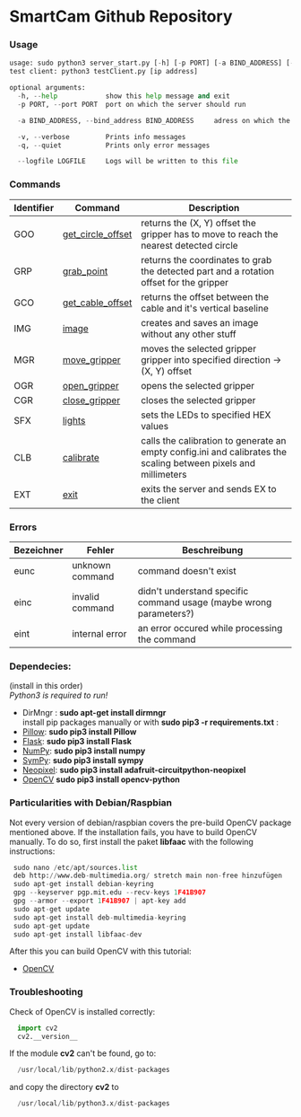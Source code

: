 # SmartCam Github Repository
### Usage
```python
usage: sudo python3 server_start.py [-h] [-p PORT] [-a BIND_ADDRESS] [-v | -q] [--logfile LOGFILE]
test client: python3 testClient.py [ip address]

optional arguments:
  -h, --help            show this help message and exit
  -p PORT, --port PORT  port on which the server should run

  -a BIND_ADDRESS, --bind_address BIND_ADDRESS     adress on which the server will bind

  -v, --verbose         Prints info messages
  -q, --quiet           Prints only error messages

  --logfile LOGFILE     Logs will be written to this file
```

### Commands

| Identifier | Command                   | Description                                                                      |
|------------|---------------------------|----------------------------------------------------------------------------------|
| GOO        | [get_circle_offset](#get_circle_offset)   | returns the (X, Y) offset the gripper has to move to reach the nearest detected circle  |
| GRP        | [grab_point](#grab_point) | returns the coordinates to grab the detected part and a rotation offset for the gripper |
| GCO        | [get_cable_offset](#get_cable_offset) | returns the offset between the cable and it's vertical baseline  |
| IMG|  [image](#image) | creates and saves an image without any other stuff
| MGR| [move_gripper](#move_gripper)| moves the selected gripper gripper into specified direction -> (X, Y) offset
| OGR| [open_gripper](#open_gripper)| opens the selected gripper
| CGR| [close_gripper](#close_gripper)| closes the selected gripper
| SFX| [lights](#lights)| sets the LEDs to specified HEX values
| CLB| [calibrate](#calibrate)| calls the calibration to generate an empty config.ini and calibrates the scaling between pixels and millimeters
| EXT| [exit](#exit)| exits the server and sends EX to the client

### Errors

| Bezeichner | Fehler          | Beschreibung                                    |
|------------|-----------------|-------------------------------------------------|
| eunc       | unknown command | command doesn't exist  |
| einc       | invalid command | didn't understand specific command usage (maybe wrong parameters?) |
| eint       | internal error  | an error occured while processing the command |


### Dependecies:
(install in this order) \
*Python3 is required to run!*
+ DirMngr : **sudo apt-get install dirmngr** \
install pip packages manually or with **sudo pip3 -r requirements.txt** :
+ [Pillow](https://pillow.readthedocs.io/en/stable/): **sudo pip3 install Pillow**
+ [Flask](http://flask.pocoo.org/): **sudo pip3 install Flask**
+ [NumPy](http://www.numpy.org/): **sudo pip3 install numpy**
+ [SymPy](http://www.sympy.org/): **sudo pip3 install sympy**
+ [Neopixel](http://learn.adafruit.com/): **sudo pip3 install adafruit-circuitpython-neopixel**
+ [OpenCV](http://www.opencv.org/) **sudo pip3 install opencv-python**

### Particularities with Debian/Raspbian
Not every version of debian/raspbian covers the pre-build OpenCV package mentioned above. If the installation fails, you have to build OpenCV manually. To do so, first install the paket **libfaac** with the following instructions:
```python
 sudo nano /etc/apt/sources.list
 deb http://www.deb-multimedia.org/ stretch main non-free hinzufügen
 sudo apt-get install debian-keyring
 gpg --keyserver pgp.mit.edu --recv-keys 1F41B907
 gpg --armor --export 1F41B907 | apt-key add
 sudo apt-get update
 sudo apt-get install deb-multimedia-keyring
 sudo apt-get update
 sudo apt-get install libfaac-dev
```
After this you can build OpenCV with this tutorial:
+ [OpenCV](http://www.codebind.com/cpp-tutorial/install-opencv-ubuntu-cpp/)

### Troubleshooting
Check of OpenCV is installed correctly:
```python
  import cv2
  cv2.__version__
```
If the module **cv2** can't be found, go to:
```python
  /usr/local/lib/python2.x/dist-packages
```
and copy the directory **cv2** to
```python
  /usr/local/lib/python3.x/dist-packages
```
